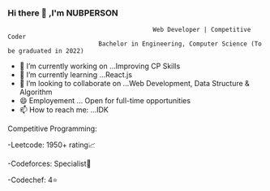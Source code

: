 ###                                Hi there 👋 ,I'm NUBPERSON

<!--
**jaivinsphogaat/jaivinsphogaat** is a ✨ _special_ ✨ repository because its `README.md` (this file) appears on your GitHub profile.

Here are some ideas to get you started:-->
                                            Web Developer | Competitive Coder
                             Bachelor in Engineering, Computer Science (To be graduated in 2022)

- 🔭 I’m currently working on ...Improving CP Skills
- 🌱 I’m currently learning ...React.js
- 👯 I’m looking to collaborate on ...Web Development, Data Structure & Algorithm
- 😄 Employement ... Open for full-time opportunities
- 📫 How to reach me: ...IDK

Competitive Programming:

-Leetcode: 1950+ rating📈

-Codeforces: Specialist🧪 

-Codechef: 4⭐


